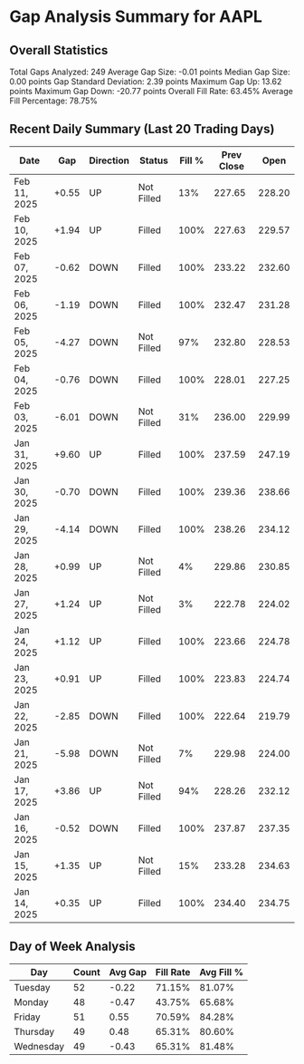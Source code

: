 # Gap Analysis Summary for AAPL

## Overall Statistics

Total Gaps Analyzed: 249
Average Gap Size: -0.01 points
Median Gap Size: 0.00 points
Gap Standard Deviation: 2.39 points
Maximum Gap Up: 13.62 points
Maximum Gap Down: -20.77 points
Overall Fill Rate: 63.45%
Average Fill Percentage: 78.75%

## Recent Daily Summary (Last 20 Trading Days)

| Date | Gap | Direction | Status | Fill % | Prev Close | Open |
|------|-----|-----------|---------|---------|------------|-------|
| Feb 11, 2025 | +0.55 | UP | Not Filled | 13% | 227.65 | 228.20 |
| Feb 10, 2025 | +1.94 | UP | Filled | 100% | 227.63 | 229.57 |
| Feb 07, 2025 | -0.62 | DOWN | Filled | 100% | 233.22 | 232.60 |
| Feb 06, 2025 | -1.19 | DOWN | Filled | 100% | 232.47 | 231.28 |
| Feb 05, 2025 | -4.27 | DOWN | Not Filled | 97% | 232.80 | 228.53 |
| Feb 04, 2025 | -0.76 | DOWN | Filled | 100% | 228.01 | 227.25 |
| Feb 03, 2025 | -6.01 | DOWN | Not Filled | 31% | 236.00 | 229.99 |
| Jan 31, 2025 | +9.60 | UP | Filled | 100% | 237.59 | 247.19 |
| Jan 30, 2025 | -0.70 | DOWN | Filled | 100% | 239.36 | 238.66 |
| Jan 29, 2025 | -4.14 | DOWN | Filled | 100% | 238.26 | 234.12 |
| Jan 28, 2025 | +0.99 | UP | Not Filled | 4% | 229.86 | 230.85 |
| Jan 27, 2025 | +1.24 | UP | Not Filled | 3% | 222.78 | 224.02 |
| Jan 24, 2025 | +1.12 | UP | Filled | 100% | 223.66 | 224.78 |
| Jan 23, 2025 | +0.91 | UP | Filled | 100% | 223.83 | 224.74 |
| Jan 22, 2025 | -2.85 | DOWN | Filled | 100% | 222.64 | 219.79 |
| Jan 21, 2025 | -5.98 | DOWN | Not Filled | 7% | 229.98 | 224.00 |
| Jan 17, 2025 | +3.86 | UP | Not Filled | 94% | 228.26 | 232.12 |
| Jan 16, 2025 | -0.52 | DOWN | Filled | 100% | 237.87 | 237.35 |
| Jan 15, 2025 | +1.35 | UP | Not Filled | 15% | 233.28 | 234.63 |
| Jan 14, 2025 | +0.35 | UP | Filled | 100% | 234.40 | 234.75 |

## Day of Week Analysis

| Day | Count | Avg Gap | Fill Rate | Avg Fill % |
|-----|-------|----------|-----------|------------|
| Tuesday | 52 | -0.22 | 71.15% | 81.07% |
| Monday | 48 | -0.47 | 43.75% | 65.68% |
| Friday | 51 | 0.55 | 70.59% | 84.28% |
| Thursday | 49 | 0.48 | 65.31% | 80.60% |
| Wednesday | 49 | -0.43 | 65.31% | 81.48% |
